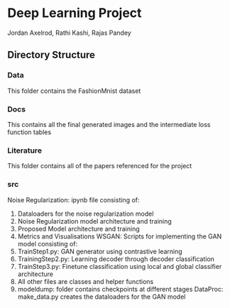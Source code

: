 # Deep Learning Project
Jordan Axelrod, Rathi Kashi, Rajas Pandey

## Directory Structure
### Data
This folder contains the FashionMnist dataset 
### Docs
This contains all the final generated images and the intermediate loss function tables
### Literature
This folder contains all of the papers referenced for the project
### src
Noise Regularization: ipynb file consisting of:
1. Dataloaders for the noise regularization model 
2. Noise Regularization model architecture and training
3. Proposed Model architecture and training
4. Metrics and Visualisations 
WSGAN: Scripts for implementing the GAN model consisting of:
1. TrainStep1.py: GAN generator using contrastive learning
2. TrainingStep2.py: Learning decoder through decoder classification
3. TrainStep3.py: Finetune classification using local and global classifier architecture
4. All other files are classes and helper functions
5. modeldump: folder contains checkpoints at different stages
DataProc: make_data.py creates the dataloaders for the GAN model

